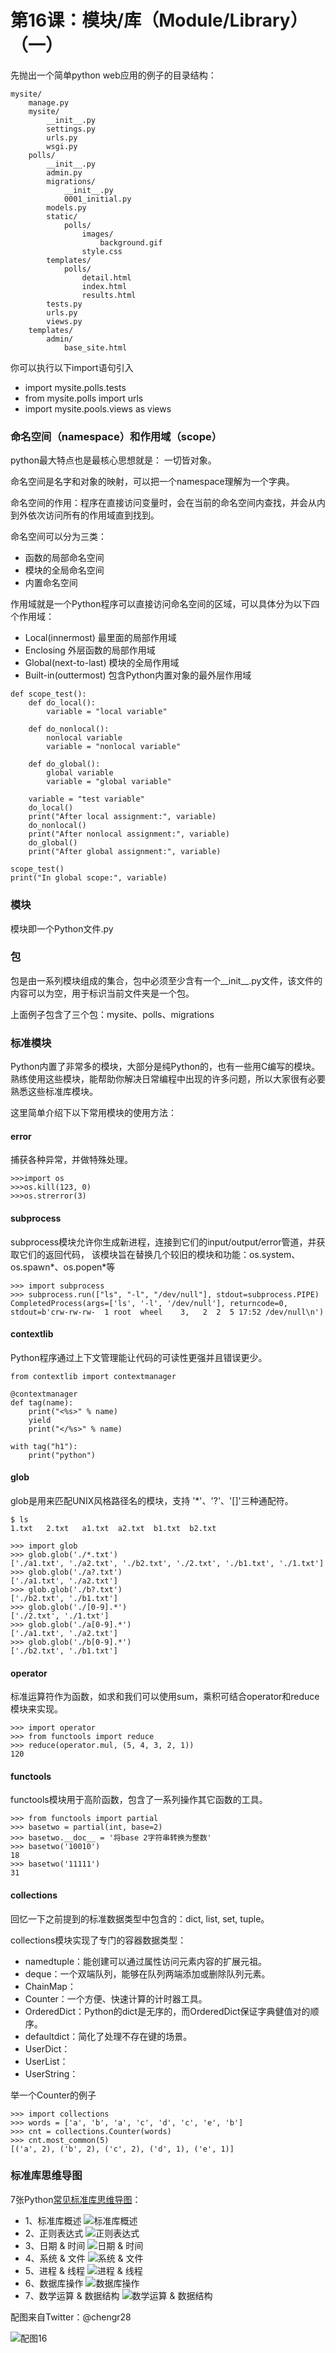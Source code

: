 # 第16课：模块/库（Module/Library）（一）

先抛出一个简单python web应用的例子的目录结构：

```
mysite/
    manage.py
    mysite/
        __init__.py
        settings.py
        urls.py
        wsgi.py
    polls/
        __init__.py
        admin.py
        migrations/
            __init__.py
            0001_initial.py
        models.py
        static/
            polls/
                images/
                    background.gif
                style.css
        templates/
            polls/
                detail.html
                index.html
                results.html
        tests.py
        urls.py
        views.py
    templates/
        admin/
            base_site.html
```
你可以执行以下import语句引入
* import mysite.polls.tests 
* from mysite.polls import urls
* import mysite.pools.views as views

### 命名空间（namespace）和作用域（scope）
python最大特点也是最核心思想就是： 一切皆对象。

命名空间是名字和对象的映射，可以把一个namespace理解为一个字典。

命名空间的作用：程序在直接访问变量时，会在当前的命名空间内查找，并会从内到外依次访问所有的作用域直到找到。

命名空间可以分为三类：
* 函数的局部命名空间
* 模块的全局命名空间
* 内置命名空间

作用域就是一个Python程序可以直接访问命名空间的区域，可以具体分为以下四个作用域：
* Local(innermost) 最里面的局部作用域
* Enclosing 外层函数的局部作用域
* Global(next-to-last) 模块的全局作用域
* Built-in(outtermost) 包含Python内置对象的最外层作用域

```
def scope_test():
    def do_local():
        variable = "local variable"

    def do_nonlocal():
        nonlocal variable
        variable = "nonlocal variable"

    def do_global():
        global variable
        variable = "global variable"

    variable = "test variable"
    do_local()
    print("After local assignment:", variable)
    do_nonlocal()
    print("After nonlocal assignment:", variable)
    do_global()
    print("After global assignment:", variable)

scope_test()
print("In global scope:", variable)
```

### 模块
模块即一个Python文件.py

### 包
包是由一系列模块组成的集合，包中必须至少含有一个__init__.py文件，该文件的内容可以为空，用于标识当前文件夹是一个包。

上面例子包含了三个包：mysite、polls、migrations

### 标准模块
Python内置了非常多的模块，大部分是纯Python的，也有一些用C编写的模块。熟练使用这些模块，能帮助你解决日常编程中出现的许多问题，所以大家很有必要熟悉这些标准库模块。

这里简单介绍下以下常用模块的使用方法：
#### error
捕获各种异常，并做特殊处理。

```
>>>import os
>>>os.kill(123, 0)
>>>os.strerror(3)
```
#### subprocess
subprocess模块允许你生成新进程，连接到它们的input/output/error管道，并获取它们的返回代码， 该模块旨在替换几个较旧的模块和功能：os.system、os.spawn*、os.popen*等
```
>>> import subprocess
>>> subprocess.run(["ls", "-l", "/dev/null"], stdout=subprocess.PIPE)
CompletedProcess(args=['ls', '-l', '/dev/null'], returncode=0, stdout=b'crw-rw-rw-  1 root  wheel    3,   2  2  5 17:52 /dev/null\n')
```

#### contextlib
Python程序通过上下文管理能让代码的可读性更强并且错误更少。
```
from contextlib import contextmanager

@contextmanager
def tag(name):
    print("<%s>" % name)
    yield
    print("</%s>" % name)

with tag("h1"):
    print("python")
```

#### glob
glob是用来匹配UNIX风格路径名的模块，支持 '*'、'?'、'[]'三种通配符。
```
$ ls
1.txt	2.txt	a1.txt	a2.txt	b1.txt	b2.txt

>>> import glob
>>> glob.glob('./*.txt')
['./a1.txt', './a2.txt', './b2.txt', './2.txt', './b1.txt', './1.txt']
>>> glob.glob('./a?.txt')
['./a1.txt', './a2.txt']
>>> glob.glob('./b?.txt')
['./b2.txt', './b1.txt']
>>> glob.glob('./[0-9].*')
['./2.txt', './1.txt']
>>> glob.glob('./a[0-9].*')
['./a1.txt', './a2.txt']
>>> glob.glob('./b[0-9].*')
['./b2.txt', './b1.txt']
```

#### operator
标准运算符作为函数，如求和我们可以使用sum，乘积可结合operator和reduce模块来实现。

```
>>> import operator
>>> from functools import reduce
>>> reduce(operator.mul, (5, 4, 3, 2, 1))
120
```

#### functools
functools模块用于高阶函数，包含了一系列操作其它函数的工具。
```
>>> from functools import partial
>>> basetwo = partial(int, base=2)
>>> basetwo.__doc__ = '将base 2字符串转换为整数'        
>>> basetwo('10010')
18
>>> basetwo('11111')
31
```

#### collections
回忆一下之前提到的标准数据类型中包含的：dict, list, set, tuple。

collections模块实现了专门的容器数据类型：
* namedtuple：能创建可以通过属性访问元素内容的扩展元祖。
* deque：一个双端队列，能够在队列两端添加或删除队列元素。
* ChainMap：
* Counter：一个方便、快速计算的计时器工具。
* OrderedDict：Python的dict是无序的，而OrderedDict保证字典健值对的顺序。
* defaultdict：简化了处理不存在键的场景。
* UserDict：
* UserList：
* UserString：

举一个Counter的例子
```
>>> import collections
>>> words = ['a', 'b', 'a', 'c', 'd', 'c', 'e', 'b']
>>> cnt = collections.Counter(words)
>>> cnt.most_common(5)
[('a', 2), ('b', 2), ('c', 2), ('d', 1), ('e', 1)]
```

### 标准库思维导图
7张Python[常见标准库思维导图](https://woaielf.github.io/2018/04/15/python2/)：
* 1、标准库概述
![标准库概述](https://raw.githubusercontent.com/woaielf/woaielf.github.io/master/_posts/media/15237087901003/1.png)
* 2、正则表达式
![正则表达式](https://raw.githubusercontent.com/woaielf/woaielf.github.io/master/_posts/media/15237087901003/2.png)
* 3、日期 & 时间
![日期 & 时间](https://raw.githubusercontent.com/woaielf/woaielf.github.io/master/_posts/media/15237087901003/3.png)
* 4、系统 & 文件
![系统 & 文件](https://raw.githubusercontent.com/woaielf/woaielf.github.io/master/_posts/media/15237087901003/4.png)
* 5、进程 & 线程
![进程 & 线程](https://raw.githubusercontent.com/woaielf/woaielf.github.io/master/_posts/media/15237087901003/5.png)
* 6、数据库操作
![数据库操作](https://raw.githubusercontent.com/woaielf/woaielf.github.io/master/_posts/media/15237087901003/6.png)
* 7、数学运算 & 数据结构
![数学运算 & 数据结构](https://raw.githubusercontent.com/woaielf/woaielf.github.io/master/_posts/media/15237087901003/7.png)

配图来自Twitter：@chengr28

![配图16](https://wiki.huihoo.com/images/b/b9/Devopsgirls16.png)
